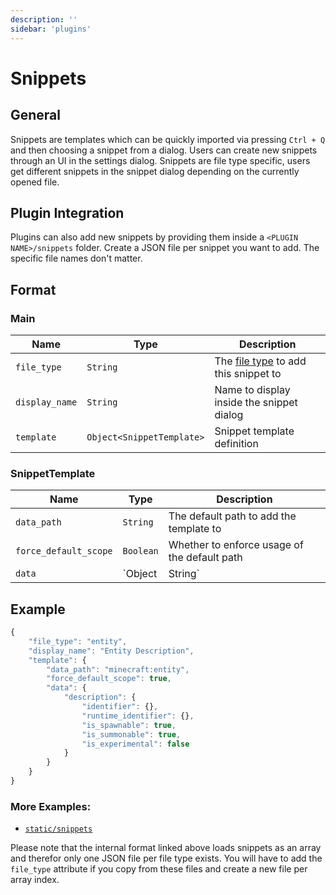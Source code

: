 ```yaml
---
description: ''
sidebar: 'plugins'
---
```


# Snippets

## General

Snippets are templates which can be quickly imported via pressing `Ctrl + Q` and then choosing a snippet from a dialog. Users can create new snippets through an UI in the settings dialog. Snippets are file type specific, users get different snippets in the snippet dialog depending on the currently opened file.

## Plugin Integration

Plugins can also add new snippets by providing them inside a `<PLUGIN NAME>/snippets` folder. Create a JSON file per snippet you want to add. The specific file names don't matter.

## Format

### Main

| Name           | Type                      | Description                                                                                                                      |
| -------------- | ------------------------- | -------------------------------------------------------------------------------------------------------------------------------- |
| `file_type`    | `String`                  | The [file type](https://github.com/solvedDev/bridge./blob/master/plugin_docs/other/default_file_types.md) to add this snippet to |
| `display_name` | `String`                  | Name to display inside the snippet dialog                                                                                        |
| `template`     | `Object<SnippetTemplate>` | Snippet template definition                                                                                                      |

### SnippetTemplate

| Name                  | Type             | Description                                  |
| --------------------- | ---------------- | -------------------------------------------- |
| `data_path`           | `String`         | The default path to add the template to      |
| `force_default_scope` | `Boolean`        | Whether to enforce usage of the default path |
| `data`                | `Object|String` | Snippet data                                 |

## Example

```javascript
{
    "file_type": "entity",
    "display_name": "Entity Description",
    "template": {
        "data_path": "minecraft:entity",
        "force_default_scope": true,
        "data": {
            "description": {
                "identifier": {},
                "runtime_identifier": {},
                "is_spawnable": true,
                "is_summonable": true,
                "is_experimental": false
            }
        }
    }
}
```

### More Examples:

-   [`static/snippets`](https://github.com/solvedDev/bridge./tree/master/static/snippets)

Please note that the internal format linked above loads snippets as an array and therefor only one JSON file per file type exists. You will have to add the `file_type` attribute if you copy from these files and create a new file per array index.
